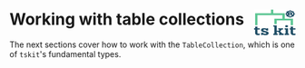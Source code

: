 # Working with table collections <img align="right" width="73" height="45" src="https://raw.githubusercontent.com/tskit-dev/administrative/main/logos/svg/tskit-rust/Tskit_rust_logo.eps.svg">

The next sections cover how to work with the `TableCollection`, which is one of `tskit`'s fundamental types.
